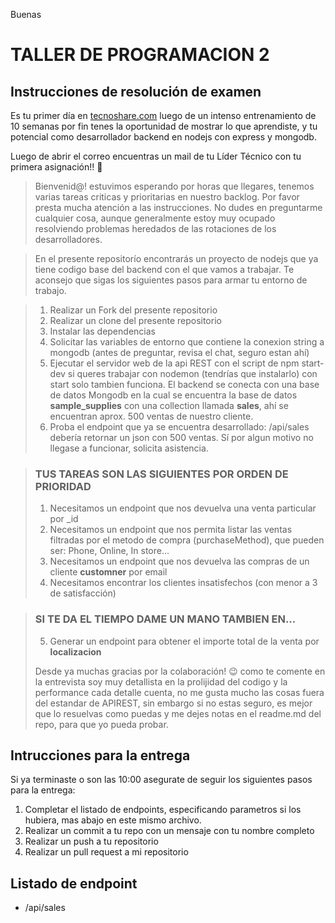 Buenas
# TALLER DE PROGRAMACION 2
## Instrucciones de resolución de examen

Es tu primer día en [tecnoshare.com](http://tecnoshare.com) luego de un intenso entrenamiento de 10 semanas por fin tenes la oportunidad de mostrar lo que aprendiste, y tu potencial como desarrollador backend en nodejs con express y mongodb.

Luego de abrir el correo encuentras un mail de tu Líder Técnico con tu primera asignación!! 💪

> Bienvenid@! estuvimos esperando por horas que llegares, tenemos varias tareas criticas y prioritarias en nuestro backlog. Por favor presta mucha atención a las instrucciones. No dudes en preguntarme cualquier cosa, aunque generalmente estoy muy ocupado resolviendo problemas heredados de las rotaciones de los desarrolladores.

> En el presente repositorío encontrarás un proyecto de nodejs que ya tiene codigo base del backend con el que vamos a trabajar. Te aconsejo que sigas los siguientes pasos para armar tu entorno de trabajo. 

> 1. Realizar un Fork del presente repositorio
> 2. Realizar un clone del presente repositorio
> 3. Instalar las dependencias
> 4. Solicitar las variables de entorno que contiene la conexion string a mongodb (antes de preguntar, revisa el chat, seguro estan ahí)
> 5. Ejecutar el servidor web de la api REST con el script de npm start-dev si queres trabajar con nodemon (tendrías que instalarlo) con start solo tambien funciona. 
> El backend se conecta con una base de datos Mongodb en la cual se encuentra la base de datos **sample_supplies** con una collection llamada **sales**, ahí se encuentran aprox. 500 ventas de nuestro cliente.
> 6. Proba el endpoint que ya se encuentra desarrollado: /api/sales debería retornar un json con 500 ventas. Sí por algun motivo no llegase a funcionar, solicita asistencia. 

> ### TUS TAREAS SON LAS SIGUIENTES POR ORDEN DE PRIORIDAD
> 1. Necesitamos un endpoint que nos devuelva una venta particular por _id
> 2. Necesitamos un endpoint que nos permita listar las ventas filtradas por el metodo de compra (purchaseMethod), que pueden ser: Phone, Online, In store... 
> 3. Necesitamos un endpoint que nos devuelva las compras de un cliente **customner** por email
> 4. Necesitamos encontrar los clientes insatisfechos (con menor a 3 de satisfacción)

> ### SI TE DA EL TIEMPO DAME UN MANO TAMBIEN EN...
> 5. Generar un endpoint para obtener el importe total de la venta por **localizacion**
>
> Desde ya muchas gracias por la colaboración! 😉 como te comente en la entrevista soy muy detallista en la prolijidad del codigo y la performance cada detalle cuenta, no me gusta mucho las cosas fuera del estandar de APIREST, sin embargo si no estas seguro, es mejor que lo resuelvas como puedas y me dejes notas en el readme.md del repo, para que yo pueda probar.

## Intrucciones para la entrega
Si ya terminaste o son las 10:00 asegurate de seguir los siguientes pasos para la entrega:

1. Completar el listado de endpoints, especificando parametros si los hubiera, mas abajo en este mismo archivo.
2. Realizar un commit a tu repo con un mensaje con tu nombre completo
2. Realizar un push a tu repositorio
3. Realizar un pull request a mi repositorio




## Listado de endpoint
- /api/sales






